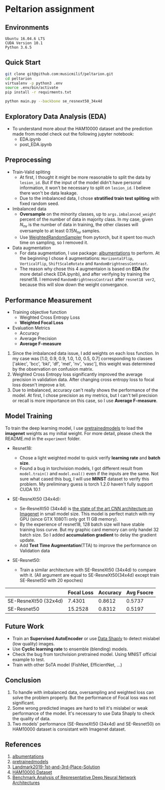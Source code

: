 # Peltarion assignment

## Environments
```
Ubuntu 16.04.6 LTS
CUDA Version 10.1
Python 3.6.5
```

## Quick Start
```bash
git clone git@github.com:musicmilif/peltarion.git
cd peltarion
virtualenv -p python3 .env
source .env/bin/activate
pip install -r requirments.txt

python main.py --backbone se_resnext50_34x4d
```

## Exploratory Data Analysis (EDA)
 - To understand more about the HAM10000 dataset and the prediction made from model check out the following jupyter notebook:
     - EDA.ipynb
     - post_EDA.ipynb


## Preprocessing
 - Train-Valid spliting
     - At first, I thought it might be more reasonable to split the data by `lesion_id`. But if the input of the model didn't have personal information, it won't be necessary to split on `lesion_id`. I believe there won't be data leakage.
     - Due to the imbalanced data, I chose **stratified train test spliting** with fixed random seed. 
 - Imbalanced data
     - **Oversample** on the minority classes, up to `args.imbalanced_weight` percent of the number of data in majority class. In my case, given $N_{nv}$ is the number of data in training, the other classes will oversample to at least $0.15N_{nv}$ samples.
     - Use [WeightedRandomSampler](https://pytorch.org/docs/stable/data.html#torch.utils.data.WeightedRandomSampler) from pytorch, but it spent too much time on sampling, so I removed it.
 - Data augmentation
     - For data augmentation, I use package: [albumentations](https://github.com/albu/albumentations) to perform. At the beginning I chose 4 augmentations: `HorizontalFlip`, `VerticalFlip`, `ShiftScaleRotate` and  `RandomBrightnessContrast`.
     - The reason why chose this 4 augmentaion is based on **EDA** (for more detail check EDA.ipynb), and after verifying by training the resnet18. I removed `RandomBrightnessContrast` after `resnet18 ver2`, because this will slow down the weight convergance.

## Performance Measurement
 - Training objective function
     - Weighted Cross Entropy Loss
     - **Weighted Focal Loss**
 - Evaluation Metrics
     - Accuracy
     - Average Precision
     - **Average F-measure**

1. Since the imbalanced data issue, I add weights on each loss function. In my case was [1.0, 0.9, 0.9, 1.0, 1.0, 0.5, 0.7] corresponding to classes ['akiec', 'bcc', 'bkl', 'df', 'mel', 'nv', 'vasc'], this weight was determined by the observation on confusion matrix.
2. Weighted Cross Entropy loss significantly improved the average precision in validation data. After changing cross entropy loss to focal loss doesn't improve a lot.
3. Due to imbalanced, accuracy can't really shows the performance of the model. At first, I chose precision as my metrics, but I can't tell precision or recall is more importance on this case, so I use **Average F-measure**.


## Model Training
To train the deep learning model, I use [pretrainedmodels](https://github.com/Cadene/pretrained-models.pytorch) to load the **imagenet** weights as my initial weight. For more detail, please check the README.md in the `experiment` folder.

- Resnet18:
    - Chose a light weighted model to quick verify **learning rate** and **batch size**.
    - Found a bug in torchvision models, I got different result from `model.train()` and `model.eval()` even if the inputs are the same. Not sure what cased this bug, I will use **MINST** dataset to verify this problem. My preliminary guess is torch 1.2.0 haven't fully support CUDA 10.1
 - SE-ResneXt50 (34x4d):
     - Se-ResneXt50 (34x4d) is [the state of the art CNN architecture on Imagenet](https://arxiv.org/pdf/1810.00736.pdf) in small model size. This model is perfect match with my GPU (since GTX 1080Ti only got 11 GB memory).
     - By the experience of resnet18, 128 batch size will have stable training loss curve. But my graphic card memory can only handel 32 batch size. So I added **accumulation gradient** to delay the gradient update.
     - Add **Test Time Augmentation**(TTA) to improve the performance on Validation data

 - SE-Resnet50:
     - Train a similar architecture with SE-ResneXt50 (34x4d) to compare with it. (All argument are equal to SE-ResneXt50(34x4d) except train SE-Resnet50 with 20 epoches)

|                        | Focal Loss | Accuracy | Avg Fsocre |
|------------------------|------------|----------|------------|
| SE-ResneXt50 (32x4d)   |  7.4301  | 0.8612 | 0.5737   |
| SE-Resnet50            | 15.2528  | 0.8312 | 0.5197  |


## Future Work
 - Train an **Supervised AutoEncoder** or use [Data Shaply](https://arxiv.org/abs/1904.02868) to detect mislabel (low quality) images.
 - Use **Cyclic learning rate** to ensemble (blending) models.
 - Check the bug from torchvision pretrained model. Using MNIST official example to test.
 - Train with other SoTA model (FishNet, EfficientNet, ...)

## Conclusion
1. To handle with imbalanced data, oversampling and weighted loss can solve the problem properly. But the performance of Focal loss was not significant.
2. Some wrong predicted images are hard to tell it's mislabel or weak performance of the model. It's necessary to use Data Shaply to check the quality of data.
3. Two models' performance (SE-ResneXt50 (34x4d) and SE-Resnet50) on HAM10000 dataset is consistant with Imagenet dataset.


## References
1. [albumentations](https://github.com/albu/albumentations)
2. [pretrainedmodels](https://github.com/Cadene/pretrained-models.pytorch)
3. [Landmark2019-1st-and-3rd-Place-Solution](https://github.com/lyakaap/Landmark2019-1st-and-3rd-Place-Solution)
4. [HAM10000 Dataset](https://dataverse.harvard.edu/dataset.xhtml?persistentId=doi:10.7910/DVN/DBW86T)
5. [Benchmark Analysis of Representative
Deep Neural Network Architectures](https://arxiv.org/pdf/1810.00736.pdf)